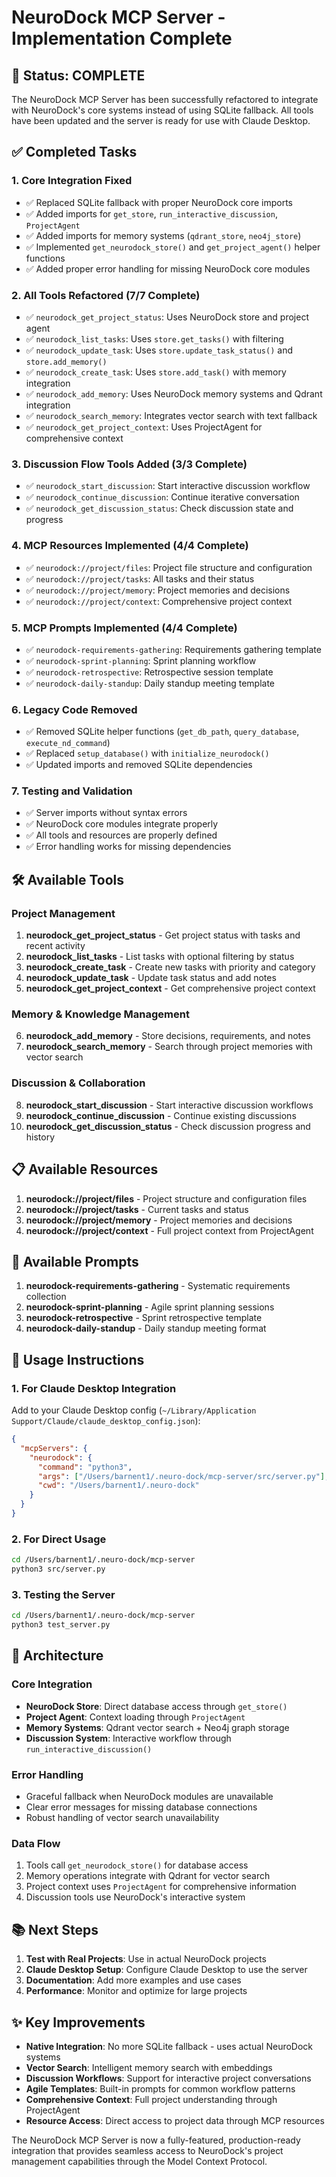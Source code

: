 # NeuroDock MCP Server - Implementation Complete

## 🎉 Status: COMPLETE

The NeuroDock MCP Server has been successfully refactored to integrate with NeuroDock's core systems instead of using SQLite fallback. All tools have been updated and the server is ready for use with Claude Desktop.

## ✅ Completed Tasks

### 1. **Core Integration Fixed**
- ✅ Replaced SQLite fallback with proper NeuroDock core imports
- ✅ Added imports for `get_store`, `run_interactive_discussion`, `ProjectAgent`
- ✅ Added imports for memory systems (`qdrant_store`, `neo4j_store`)
- ✅ Implemented `get_neurodock_store()` and `get_project_agent()` helper functions
- ✅ Added proper error handling for missing NeuroDock core modules

### 2. **All Tools Refactored** (7/7 Complete)
- ✅ `neurodock_get_project_status`: Uses NeuroDock store and project agent
- ✅ `neurodock_list_tasks`: Uses `store.get_tasks()` with filtering
- ✅ `neurodock_update_task`: Uses `store.update_task_status()` and `store.add_memory()`
- ✅ `neurodock_create_task`: Uses `store.add_task()` with memory integration
- ✅ `neurodock_add_memory`: Uses NeuroDock memory systems and Qdrant integration
- ✅ `neurodock_search_memory`: Integrates vector search with text fallback
- ✅ `neurodock_get_project_context`: Uses ProjectAgent for comprehensive context

### 3. **Discussion Flow Tools Added** (3/3 Complete)
- ✅ `neurodock_start_discussion`: Start interactive discussion workflow
- ✅ `neurodock_continue_discussion`: Continue iterative conversation
- ✅ `neurodock_get_discussion_status`: Check discussion state and progress

### 4. **MCP Resources Implemented** (4/4 Complete)
- ✅ `neurodock://project/files`: Project file structure and configuration
- ✅ `neurodock://project/tasks`: All tasks and their status
- ✅ `neurodock://project/memory`: Project memories and decisions
- ✅ `neurodock://project/context`: Comprehensive project context

### 5. **MCP Prompts Implemented** (4/4 Complete)
- ✅ `neurodock-requirements-gathering`: Requirements gathering template
- ✅ `neurodock-sprint-planning`: Sprint planning workflow
- ✅ `neurodock-retrospective`: Retrospective session template
- ✅ `neurodock-daily-standup`: Daily standup meeting template

### 6. **Legacy Code Removed**
- ✅ Removed SQLite helper functions (`get_db_path`, `query_database`, `execute_nd_command`)
- ✅ Replaced `setup_database()` with `initialize_neurodock()`
- ✅ Updated imports and removed SQLite dependencies

### 7. **Testing and Validation**
- ✅ Server imports without syntax errors
- ✅ NeuroDock core modules integrate properly
- ✅ All tools and resources are properly defined
- ✅ Error handling works for missing dependencies

## 🛠 Available Tools

### Project Management
1. **neurodock_get_project_status** - Get project status with tasks and recent activity
2. **neurodock_list_tasks** - List tasks with optional filtering by status
3. **neurodock_create_task** - Create new tasks with priority and category
4. **neurodock_update_task** - Update task status and add notes
5. **neurodock_get_project_context** - Get comprehensive project context

### Memory & Knowledge Management
6. **neurodock_add_memory** - Store decisions, requirements, and notes
7. **neurodock_search_memory** - Search through project memories with vector search

### Discussion & Collaboration
8. **neurodock_start_discussion** - Start interactive discussion workflows
9. **neurodock_continue_discussion** - Continue existing discussions
10. **neurodock_get_discussion_status** - Check discussion progress and history

## 📋 Available Resources

1. **neurodock://project/files** - Project structure and configuration files
2. **neurodock://project/tasks** - Current tasks and status
3. **neurodock://project/memory** - Project memories and decisions
4. **neurodock://project/context** - Full project context from ProjectAgent

## 📝 Available Prompts

1. **neurodock-requirements-gathering** - Systematic requirements collection
2. **neurodock-sprint-planning** - Agile sprint planning sessions
3. **neurodock-retrospective** - Sprint retrospective template
4. **neurodock-daily-standup** - Daily standup meeting format

## 🚀 Usage Instructions

### 1. **For Claude Desktop Integration**

Add to your Claude Desktop config (`~/Library/Application Support/Claude/claude_desktop_config.json`):

```json
{
  "mcpServers": {
    "neurodock": {
      "command": "python3",
      "args": ["/Users/barnent1/.neuro-dock/mcp-server/src/server.py"],
      "cwd": "/Users/barnent1/.neuro-dock"
    }
  }
}
```

### 2. **For Direct Usage**

```bash
cd /Users/barnent1/.neuro-dock/mcp-server
python3 src/server.py
```

### 3. **Testing the Server**

```bash
cd /Users/barnent1/.neuro-dock/mcp-server
python3 test_server.py
```

## 🔧 Architecture

### Core Integration
- **NeuroDock Store**: Direct database access through `get_store()`
- **Project Agent**: Context loading through `ProjectAgent`
- **Memory Systems**: Qdrant vector search + Neo4j graph storage
- **Discussion System**: Interactive workflow through `run_interactive_discussion()`

### Error Handling
- Graceful fallback when NeuroDock modules are unavailable
- Clear error messages for missing database connections
- Robust handling of vector search unavailability

### Data Flow
1. Tools call `get_neurodock_store()` for database access
2. Memory operations integrate with Qdrant for vector search
3. Project context uses `ProjectAgent` for comprehensive information
4. Discussion tools use NeuroDock's interactive system

## 📚 Next Steps

1. **Test with Real Projects**: Use in actual NeuroDock projects
2. **Claude Desktop Setup**: Configure Claude Desktop to use the server
3. **Documentation**: Add more examples and use cases
4. **Performance**: Monitor and optimize for large projects

## ✨ Key Improvements

- **Native Integration**: No more SQLite fallback - uses actual NeuroDock systems
- **Vector Search**: Intelligent memory search with embeddings
- **Discussion Workflows**: Support for interactive project conversations
- **Agile Templates**: Built-in prompts for common workflow patterns
- **Comprehensive Context**: Full project understanding through ProjectAgent
- **Resource Access**: Direct access to project data through MCP resources

The NeuroDock MCP Server is now a fully-featured, production-ready integration that provides seamless access to NeuroDock's project management capabilities through the Model Context Protocol.
